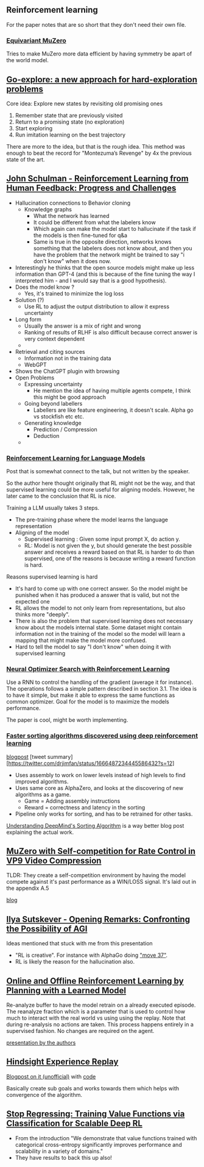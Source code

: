 ## Reinforcement learning
For the paper notes that are so short that they don't need their own file.

### [Equivariant MuZero](https://arxiv.org/pdf/2302.04798.pdf)
Tries to make MuZero more data efficient by having symmetry be apart of the world model.

## [Go-explore: a new approach for hard-exploration problems](https://arxiv.org/pdf/1901.10995.pdf)
Core idea: Explore new states by revisiting old promising ones

1. Remember state that are previously visited
2. Return to a promising state (no exploration)
3. Start exploring
4. Run imitation learning on the best trajectory 

There are more to the idea, but that is the rough idea.
This method was enough to beat the record for "Montezuma’s Revenge" by 4x the previous state of the art.

## [John Schulman - Reinforcement Learning from Human Feedback: Progress and Challenges](https://www.youtube.com/watch?v=hhiLw5Q_UFg&t=2560s)
- Hallucination connections to Behavior cloning
  - Knowledge graphs 
    -  What the network has learned
    -  It could be different from what the labelers know
    -  Which again can make the model start to hallucinate if the task if the models is then fine-tuned for q&a
     -  Same is true in the opposite direction, networks knows something that the labelers does not know about, and then you have the problem that the network might be trained to say "i don't know" when it does now.
-  Interestingly he thinks that the open source models might make up less information than GPT-4 (and this is because of the fine tuning the way I interpreted him - and I would say that is a good hypothesis). 
- Does the model know ? 
  - Yes, it's trained to minimize the log loss
- Solution (?)
  - Use RL to adjust the output distribution to allow it express uncertainty
- Long form
  - Usually the answer is a mix of right and wrong
  - Ranking of results of RLHF is also difficult because correct answer is very context dependent
  - 
- Retrieval and citing sources
  - Information not in the training data
  - WebGPT
- Shows the ChatGPT plugin with browsing
- Open Problems
  - Expressing uncertainty
    - He mention the idea of having multiple agents compete, I think this might be good approach
  - Going beyond labellers
    - Labellers are like feature engineering, it doesn't scale. Alpha go vs stockfish etc etc.
  - Generating knowledge
    - Prediction / Compression
    - Deduction
  - 

### [Reinforcement Learning for Language Models](https://gist.github.com/yoavg/6bff0fecd65950898eba1bb321cfbd81)
Post that is somewhat connect to the talk, but not written by the speaker.

So the author here thought originally that RL might not be the way, and that supervised learning could be more useful for aligning models. However, he later came to the conclusion that RL is nice.

Training a LLM usually takes 3 steps. 
- The pre-training phase where the model learns the language representation
- Aligning of the model
  - Supervised learning : Given some input prompt X, do action y. 
  - RL: Model is not given the y, but should generate the best possible answer and receives a reward based on that
RL is harder to do than supervised, one of the reasons is because writing a reward function is hard.

Reasons supervised learning is hard
- It's hard to come up with one correct answer. So the model might be punished when it has produced a answer that is valid, but not the expected one
- RL allows the model to not only learn from representations, but also thinks more "deeply".
- There is also the problem that supervised learning does not necessary know about the models internal state. Some dataset might contain information not in the training of the model so the model will learn a mapping that might make the model more confused.
- Hard to tell the model to say "I don't know" when doing it with supervised learning

### [Neural Optimizer Search with Reinforcement Learning](https://arxiv.org/pdf/1709.07417.pdf)
Use a RNN to control the handling of the gradient (average it for instance). The operations follows a simple pattern described in section 3.1. The idea is to have it simple, but make it able to express the same functions as common optimizer.
Goal for the model is to maximize the models performance. 

The paper is cool, might be worth implementing.


### [Faster sorting algorithms discovered using deep reinforcement learning](https://www.nature.com/articles/s41586-023-06004-9)
[blogpost](https://www.deepmind.com/blog/alphadev-discovers-faster-sorting-algorithms)
[tweet summary][https://twitter.com/drjimfan/status/1666487234445586432?s=12]

- Uses assembly to work on lower levels instead of high levels to find improved algorithms.
- Uses same core as AlphaZero, and looks at the discovering of new algorithms as a game.
  - Game = Adding assembly instructions
  - Reward = correctness and latency in the sorting
- Pipeline only works for sorting, and has to be retrained for other tasks.

[Understanding DeepMind's Sorting Algorithm](https://justine.lol/sorting/) is a way better blog post explaining the actual work.

## [MuZero with Self-competition for Rate Control in VP9 Video Compression](https://arxiv.org/pdf/2202.06626.pdf)
TLDR: They create a self-competition environment by having the model compete against it's past performance as a WIN/LOSS signal. It's laid out in the appendix A.5

[blog](https://www.deepmind.com/blog/muzeros-first-step-from-research-into-the-real-world)

## [Ilya Sutskever - Opening Remarks: Confronting the Possibility of AGI](https://www.youtube.com/watch?v=OPZxs6IXH00)
Ideas mentioned that stuck with me from this presentation 
- "RL is creative". For instance with AlphaGo doing ["move 37"](https://www.johnmenick.com/writing/move-37-alpha-go-deep-mind.html). 
- RL is likely the reason for the hallucination also.

## [Online and Offline Reinforcement Learning by Planning with a Learned Model](https://arxiv.org/pdf/2104.06294.pdf)
Re-analyze buffer to have the model retrain on a already executed episode. The reanalyze fraction which is a parameter that is used to control how much to interact with the real world vs using using the replay.
Note that during re-analysis no actions are taken. This process happens entirely in a supervised fashion. 
No changes are required on the agent. 

[presentation by the authors](https://slideslive.com/38967529/online-and-offline-reinforcement-learning-by-planning-with-a-learned-model?ref=recommended)
 

## [Hindsight Experience Replay](https://arxiv.org/pdf/1707.01495.pdf)
[Blogpost on it (unofficial)](https://becominghuman.ai/learning-from-mistakes-with-hindsight-experience-replay-547fce2b3305) with [code](https://github.com/localminimum/hindsight-experience-replay/blob/master/HER.py)

Basically create sub goals and works towards them which helps with convergence of the algorithm. 

## [Stop Regressing: Training Value Functions via Classification for Scalable Deep RL](https://arxiv.org/pdf/2403.03950.pdf)
- From the introduction "We demonstrate that value functions trained with categorical cross-entropy significantly
improves performance and scalability in a variety of domains."
- They have results to back this up also!

